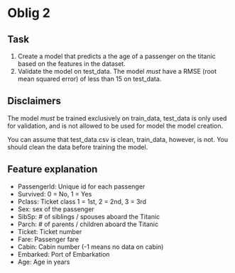 # Oblig 2

## Task

1. Create a model that predicts a the age of a passenger on the titanic based on the features in the dataset. 
2. Validate the model on test_data. The model _must_ have a RMSE (root mean squared error) of less than 15 on test_data. 

## Disclaimers

The model _must_ be trained exclusively on train_data, test_data is only used for validation, and is not allowed to be used for model the model creation.

You can assume that test_data.csv is clean, train_data, however, is not. You should clean the data before training the model.


## Feature explanation

- PassengerId: Unique id for each passenger
- Survived: 0 = No, 1 = Yes
- Pclass: Ticket class 1 = 1st, 2 = 2nd, 3 = 3rd
- Sex: sex of the passenger
- SibSp: # of siblings / spouses aboard the Titanic
- Parch: # of parents / children aboard the Titanic
- Ticket: Ticket number
- Fare: Passenger fare
- Cabin: Cabin number (-1 means no data on cabin)
- Embarked: Port of Embarkation
- Age: Age in years
